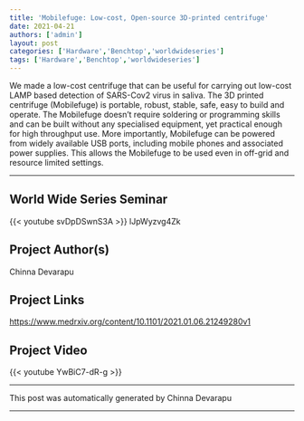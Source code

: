 ```yaml
---
title: 'Mobilefuge: Low-cost, Open-source 3D-printed centrifuge'
date: 2021-04-21
authors: ['admin']
layout: post
categories: ['Hardware','Benchtop','worldwideseries']
tags: ['Hardware','Benchtop','worldwideseries']
---
```

We made a low-cost centrifuge that can be useful for carrying out low-cost LAMP based detection of SARS-Cov2 virus in saliva. The 3D printed centrifuge (Mobilefuge) is portable, robust, stable, safe, easy to build and operate. The Mobilefuge doesn’t require soldering or programming skills and can be built without any specialised equipment, yet practical enough for high throughput use. More importantly, Mobilefuge can be powered from widely available USB ports, including mobile phones and associated power supplies. This allows the Mobilefuge to be used even in off-grid and resource limited settings.

***
## World Wide Series Seminar  

{{< youtube svDpDSwnS3A >}}
lJpWyzvg4Zk


## Project Author(s)
Chinna Devarapu
## Project Links
https://www.medrxiv.org/content/10.1101/2021.01.06.21249280v1
## Project Video

{{< youtube YwBiC7-dR-g >}}


***
This post was automatically generated by
Chinna Devarapu
***
